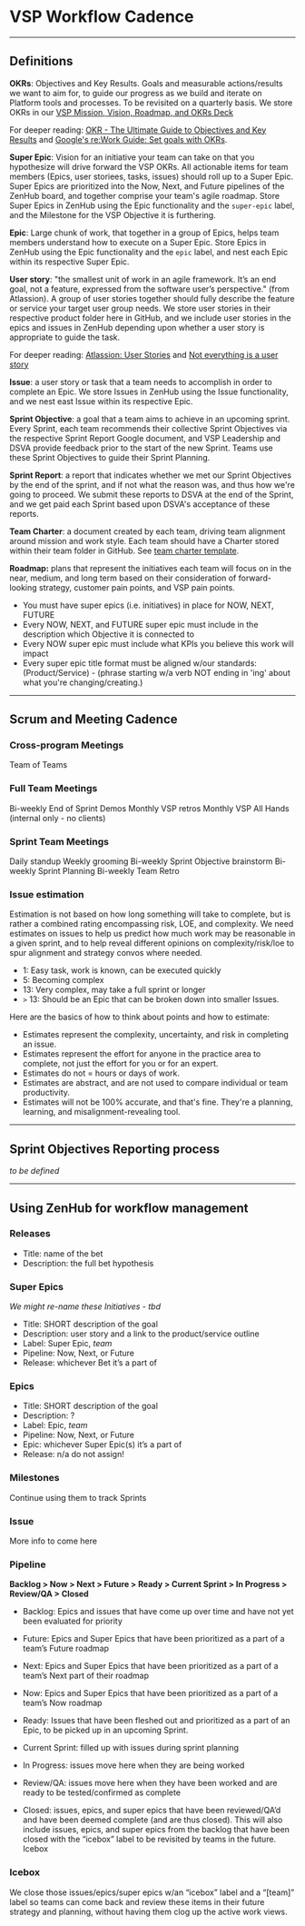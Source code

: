 # VSP Workflow Cadence

---

## Definitions

**OKRs**: Objectives and Key Results. Goals and measurable actions/results we want to aim for, to guide our progress as we build and iterate on Platform tools and processes. To be revisited on a quarterly basis. We store OKRs in our [VSP Mission, Vision, Roadmap, and OKRs Deck](https://docs.google.com/presentation/d/1-8LlD8jljlv-C9IIQO1fHDC4ok0NzpJF3nLfwnx5610/edit#slide=id.g5bcedc037d_2_48)

For deeper reading: [OKR - The Ultimate Guide to Objectives and Key Results](https://www.perdoo.com/the-ultimate-okr-guide/) and [Google's re:Work Guide: Set goals with OKRs](https://rework.withgoogle.com/guides/set-goals-with-okrs/steps/introduction/).

**Super Epic**: Vision for an initiative your team can take on that you hypothesize will drive forward the VSP OKRs. All actionable items for team members (Epics, user storiees, tasks, issues) should roll up to a Super Epic. Super Epics are prioritized into the Now, Next, and Future pipelines of the ZenHub board, and together comprise your team's agile roadmap. Store Super Epics in ZenHub using the Epic functionality and the `super-epic` label, and the Milestone for the VSP Objective it is furthering. 

**Epic**: Large chunk of work, that together in a group of Epics, helps team members understand how to execute on a Super Epic. Store Epics in ZenHub using the Epic functionality and the `epic` label, and nest each Epic within its respective Super Epic.

**User story**: "the smallest unit of work in an agile framework. It’s an end goal, not a feature, expressed from the software user’s perspective." (from Atlassion). A group of user stories together should fully describe the feature or service your target user group needs. We store user stories in their respective product folder here in GitHub, and we include user stories in the epics and issues in ZenHub depending upon whether a user story is appropriate to guide the task.

For deeper reading: [Atlassion: User Stories](https://www.atlassian.com/agile/project-management/user-stories) and [Not everything is a user story](https://www.lullabot.com/articles/not-everything-is-a-user-story)

**Issue**: a user story or task that a team needs to accomplish in order to complete an Epic. We store Issues in ZenHub using the Issue functionality, and we nest east Issue within its respective Epic.

**Sprint Objective**: a goal that a team aims to achieve in an upcoming sprint. Every Sprint, each team recommends their collective Sprint Objectives via the respective Sprint Report Google document, and VSP Leadership and DSVA provide feedback prior to the start of the new Sprint. Teams use these Sprint Objectives to guide their Sprint Planning.

**Sprint Report**: a report that indicates whether we met our Sprint Objectives by the end of the sprint, and if not what the reason was, and thus how we're going to proceed. We submit these reports to DSVA at the end of the Sprint, and we get paid each Sprint based upon DSVA's acceptance of these reports.

**Team Charter**: a document created by each team, driving team alignment around mission and work style. Each team should have a Charter stored within their team folder in GitHub. See [team charter template](https://github.com/department-of-veterans-affairs/va.gov-team/blob/master/platform/product-management/team-charter-template.md).

**Roadmap:** plans that represent the initiatives each team will focus on in the near, medium, and long term based on their consideration of forward-looking strategy, customer pain points, and VSP pain points.
- You must have super epics (i.e. initiatives) in place for NOW, NEXT, FUTURE
- Every NOW, NEXT, and FUTURE super epic must include in the description which Objective it is connected to
- Every NOW super epic must include what KPIs you believe this work will impact
- Every super epic title format must be aligned w/our standards: (Product/Service) - (phrase starting w/a verb NOT ending in 'ing' about what you're changing/creating.)

---

## Scrum and Meeting Cadence

### Cross-program Meetings
Team of Teams

### Full Team Meetings
Bi-weekly End of Sprint Demos
Monthly VSP retros
Monthly VSP All Hands (internal only - no clients)

### Sprint Team Meetings
Daily standup
Weekly grooming
Bi-weekly Sprint Objective brainstorm
Bi-weekly Sprint Planning
Bi-weekly Team Retro

### Issue estimation

Estimation is not based on how long something will take to complete, but is rather a combined rating encompassing risk, LOE, and complexity. We need estimates on issues to help us predict how much work may be reasonable in a given sprint, and to help reveal different opinions on complexity/risk/loe to spur alignment and strategy convos where needed.

- 1: Easy task, work is known, can be executed quickly
- 5: Becoming complex
- 13: Very complex, may take a full sprint or longer
- `>` 13: Should be an Epic that can be broken down into smaller Issues.

Here are the basics of how to think about points and how to estimate:

- Estimates represent the complexity, uncertainty, and risk in completing an issue.
- Estimates represent the effort for anyone in the practice area to complete, not just the effort for you or for an expert.
- Estimates do not = hours or days of work.
- Estimates are abstract, and are not used to compare individual or team productivity.
- Estimates will not be 100% accurate, and that's fine. They're a planning, learning, and misalignment-revealing tool.

---

## Sprint Objectives Reporting process
_to be defined_

---

## Using ZenHub for workflow management

### Releases
- Title: name of the bet
- Description: the full bet hypothesis

### Super Epics
_We might re-name these Initiatives - tbd_

- Title: SHORT description of the goal
- Description: user story and a link to the product/service outline
- Label: Super Epic, _team_
- Pipeline: Now, Next, or Future
- Release: whichever Bet it’s a part of

### Epics

- Title: SHORT description of the goal
- Description: ?
- Label: Epic, _team_
- Pipeline: Now, Next, or Future
- Epic: whichever Super Epic(s) it’s a part of
- Release: n/a do not assign!

### Milestones
Continue using them to track Sprints

### Issue
More info to come here

### Pipeline

**Backlog > Now > Next > Future > Ready > Current Sprint > In Progress > Review/QA > Closed**

- Backlog: Epics and issues that have come up over time and have not yet been evaluated for priority

- Future: Epics and Super Epics that have been prioritized as a part of a team’s Future roadmap

- Next: Epics and Super Epics that have been prioritized as a part of a team’s Next part of their roadmap

- Now: Epics and Super Epics that have been prioritized as a part of a team’s Now roadmap

- Ready: Issues that have been fleshed out and prioritized as a part of an Epic, to be picked up in an upcoming Sprint.

- Current Sprint: filled up with issues during sprint planning

- In Progress: issues move here when they are being worked

- Review/QA: issues move here when they have been worked and are ready to be tested/confirmed as complete

- Closed: issues, epics, and super epics that have been reviewed/QA’d and have been deemed complete (and are thus closed). This will also include issues, epics, and super epics from the backlog that have been closed with the “icebox” label to be revisited by teams in the future.
Icebox

### Icebox
We close those issues/epics/super epics w/an “icebox” label and a “[team]” label so teams can come back and review these items in their future strategy and planning, without having them clog up the active work views.



